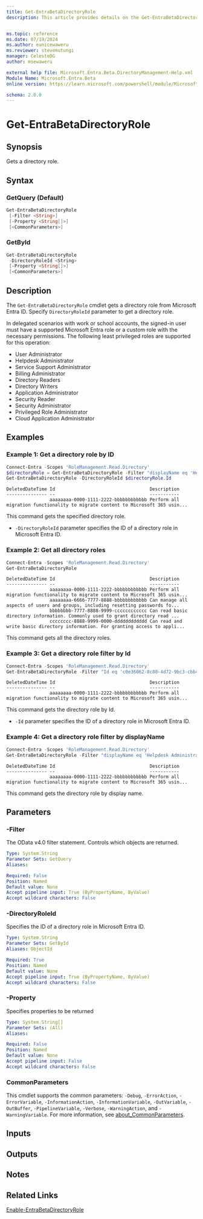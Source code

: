 ```yaml
---
title: Get-EntraBetaDirectoryRole
description: This article provides details on the Get-EntraBetaDirectoryRole command.


ms.topic: reference
ms.date: 07/19/2024
ms.author: eunicewaweru
ms.reviewer: stevemutungi
manager: CelesteDG
author: msewaweru

external help file: Microsoft.Entra.Beta.DirectoryManagement-Help.xml
Module Name: Microsoft.Entra.Beta
online version: https://learn.microsoft.com/powershell/module/Microsoft.Entra.Beta/Get-EntraBetaDirectoryRole

schema: 2.0.0
---
```


# Get-EntraBetaDirectoryRole

## Synopsis

Gets a directory role.

## Syntax

### GetQuery (Default)

```powershell
Get-EntraBetaDirectoryRole
 [-Filter <String>]
 [-Property <String[]>]
 [<CommonParameters>]
```

### GetById

```powershell
Get-EntraBetaDirectoryRole
 -DirectoryRoleId <String>
 [-Property <String[]>]
 [<CommonParameters>]
```

## Description

The `Get-EntraBetaDirectoryRole` cmdlet gets a directory role from Microsoft Entra ID. Specify `DirectoryRoleId` parameter to get a directory role.

In delegated scenarios with work or school accounts, the signed-in user must have a supported Microsoft Entra role or a custom role with the necessary permissions. The following least privileged roles are supported for this operation:

- User Administrator  
- Helpdesk Administrator  
- Service Support Administrator  
- Billing Administrator  
- Directory Readers  
- Directory Writers  
- Application Administrator  
- Security Reader  
- Security Administrator  
- Privileged Role Administrator  
- Cloud Application Administrator

## Examples

### Example 1: Get a directory role by ID

```powershell
Connect-Entra -Scopes 'RoleManagement.Read.Directory'
$directoryRole = Get-EntraBetaDirectoryRole -Filter "displayName eq 'Helpdesk Administrator'"
Get-EntraBetaDirectoryRole -DirectoryRoleId $directoryRole.Id
```

```Output
DeletedDateTime Id                                   Description
--------------- --                                   -----------
                aaaaaaaa-0000-1111-2222-bbbbbbbbbbbb Perform all migration functionality to migrate content to Microsoft 365 usin...
```

This command gets the specified directory role.

- `-DirectoryRoleId` parameter specifies the ID of a directory role in Microsoft Entra ID.

### Example 2: Get all directory roles

```powershell
Connect-Entra -Scopes 'RoleManagement.Read.Directory'
Get-EntraBetaDirectoryRole
```

```Output
DeletedDateTime Id                                   Description
--------------- --                                   -----------
                aaaaaaaa-0000-1111-2222-bbbbbbbbbbbb Perform all migration functionality to migrate content to Microsoft 365 usin...
                aaaaaaaa-6666-7777-8888-bbbbbbbbbbbb Can manage all aspects of users and groups, including resetting passwords fo...
                bbbbbbbb-7777-8888-9999-cccccccccccc Can read basic directory information. Commonly used to grant directory read ...
                cccccccc-8888-9999-0000-dddddddddddd Can read and write basic directory information. For granting access to appli...
```

This command gets all the directory roles.

### Example 3: Get a directory role filter by Id

```powershell
Connect-Entra -Scopes 'RoleManagement.Read.Directory'
Get-EntraBetaDirectoryRole -Filter "Id eq 'c0e36062-8c80-4d72-9bc3-cbb4efe03c21'"
```

```Output
DeletedDateTime Id                                   Description
--------------- --                                   -----------
                aaaaaaaa-0000-1111-2222-bbbbbbbbbbbb Perform all migration functionality to migrate content to Microsoft 365 usin...
```

This command gets the directory role by Id.

- `-Id` parameter specifies the ID of a directory role in Microsoft Entra ID.

### Example 4: Get a directory role filter by displayName

```powershell
Connect-Entra -Scopes 'RoleManagement.Read.Directory'
Get-EntraBetaDirectoryRole -Filter "displayName eq 'Helpdesk Administrator'"
```

```Output
DeletedDateTime Id                                   Description
--------------- --                                   -----------
                aaaaaaaa-0000-1111-2222-bbbbbbbbbbbb Perform all migration functionality to migrate content to Microsoft 365 usin...
```

This command gets the directory role by display name.

## Parameters

### -Filter

The OData v4.0 filter statement.
Controls which objects are returned.

```yaml
Type: System.String
Parameter Sets: GetQuery
Aliases:

Required: False
Position: Named
Default value: None
Accept pipeline input: True (ByPropertyName, ByValue)
Accept wildcard characters: False
```

### -DirectoryRoleId

Specifies the ID of a directory role in Microsoft Entra ID.

```yaml
Type: System.String
Parameter Sets: GetById
Aliases: ObjectId

Required: True
Position: Named
Default value: None
Accept pipeline input: True (ByPropertyName, ByValue)
Accept wildcard characters: False
```

### -Property

Specifies properties to be returned

```yaml
Type: System.String[]
Parameter Sets: (All)
Aliases:

Required: False
Position: Named
Default value: None
Accept pipeline input: False
Accept wildcard characters: False
```

### CommonParameters

This cmdlet supports the common parameters: `-Debug`, `-ErrorAction`, `-ErrorVariable`, `-InformationAction`, `-InformationVariable`, `-OutVariable`, `-OutBuffer`, `-PipelineVariable`, `-Verbose`, `-WarningAction`, and `-WarningVariable`. For more information, see [about_CommonParameters](https://go.microsoft.com/fwlink/?LinkID=113216).

## Inputs

## Outputs

## Notes

## Related Links

[Enable-EntraBetaDirectoryRole](Enable-EntraBetaDirectoryRole.md)
